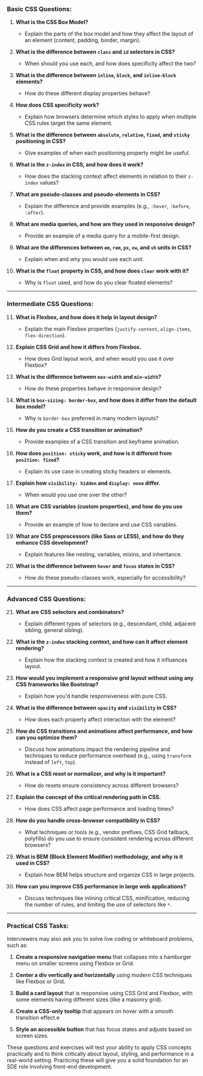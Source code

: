 ### **Basic CSS Questions**:

1. **What is the CSS Box Model?**

   - Explain the parts of the box model and how they affect the layout of an element (content, padding, border, margin).

2. **What is the difference between `class` and `id` selectors in CSS?**

   - When should you use each, and how does specificity affect the two?

3. **What is the difference between `inline`, `block`, and `inline-block` elements?**

   - How do these different display properties behave?

4. **How does CSS specificity work?**

   - Explain how browsers determine which styles to apply when multiple CSS rules target the same element.

5. **What is the difference between `absolute`, `relative`, `fixed`, and `sticky` positioning in CSS?**

   - Give examples of when each positioning property might be useful.

6. **What is the `z-index` in CSS, and how does it work?**

   - How does the stacking context affect elements in relation to their `z-index` values?

7. **What are pseudo-classes and pseudo-elements in CSS?**

   - Explain the difference and provide examples (e.g., `:hover`, `:before`, `:after`).

8. **What are media queries, and how are they used in responsive design?**

   - Provide an example of a media query for a mobile-first design.

9. **What are the differences between `em`, `rem`, `px`, `vw`, and `vh` units in CSS?**

   - Explain when and why you would use each unit.

10. **What is the `float` property in CSS, and how does `clear` work with it?**
    - Why is `float` used, and how do you clear floated elements?

---

### **Intermediate CSS Questions**:

11. **What is Flexbox, and how does it help in layout design?**

    - Explain the main Flexbox properties (`justify-content`, `align-items`, `flex-direction`).

12. **Explain CSS Grid and how it differs from Flexbox.**

    - How does Grid layout work, and when would you use it over Flexbox?

13. **What is the difference between `max-width` and `min-width`?**

    - How do these properties behave in responsive design?

14. **What is `box-sizing: border-box`, and how does it differ from the default box model?**

    - Why is `border-box` preferred in many modern layouts?

15. **How do you create a CSS transition or animation?**

    - Provide examples of a CSS transition and keyframe animation.

16. **How does `position: sticky` work, and how is it different from `position: fixed`?**

    - Explain its use case in creating sticky headers or elements.

17. **Explain how `visibility: hidden` and `display: none` differ.**

    - When would you use one over the other?

18. **What are CSS variables (custom properties), and how do you use them?**

    - Provide an example of how to declare and use CSS variables.

19. **What are CSS preprocessors (like Sass or LESS), and how do they enhance CSS development?**

    - Explain features like nesting, variables, mixins, and inheritance.

20. **What is the difference between `hover` and `focus` states in CSS?**
    - How do these pseudo-classes work, especially for accessibility?

---

### **Advanced CSS Questions**:

21. **What are CSS selectors and combinators?**

    - Explain different types of selectors (e.g., descendant, child, adjacent sibling, general sibling).

22. **What is the `z-index` stacking context, and how can it affect element rendering?**

    - Explain how the stacking context is created and how it influences layout.

23. **How would you implement a responsive grid layout without using any CSS frameworks like Bootstrap?**

    - Explain how you'd handle responsiveness with pure CSS.

24. **What is the difference between `opacity` and `visibility` in CSS?**

    - How does each property affect interaction with the element?

25. **How do CSS transitions and animations affect performance, and how can you optimize them?**

    - Discuss how animations impact the rendering pipeline and techniques to reduce performance overhead (e.g., using `transform` instead of `left`, `top`).

26. **What is a CSS reset or normalizer, and why is it important?**

    - How do resets ensure consistency across different browsers?

27. **Explain the concept of the critical rendering path in CSS.**

    - How does CSS affect page performance and loading times?

28. **How do you handle cross-browser compatibility in CSS?**

    - What techniques or tools (e.g., vendor prefixes, CSS Grid fallback, polyfills) do you use to ensure consistent rendering across different browsers?

29. **What is BEM (Block Element Modifier) methodology, and why is it used in CSS?**

    - Explain how BEM helps structure and organize CSS in large projects.

30. **How can you improve CSS performance in large web applications?**
    - Discuss techniques like inlining critical CSS, minification, reducing the number of rules, and limiting the use of selectors like `*`.

---

### **Practical CSS Tasks**:

Interviewers may also ask you to solve live coding or whiteboard problems, such as:

1. **Create a responsive navigation menu** that collapses into a hamburger menu on smaller screens using Flexbox or Grid.
2. **Center a div vertically and horizontally** using modern CSS techniques like Flexbox or Grid.

3. **Build a card layout** that is responsive using CSS Grid and Flexbox, with some elements having different sizes (like a masonry grid).

4. **Create a CSS-only tooltip** that appears on hover with a smooth transition effect.e

5. **Style an accessible button** that has focus states and adjusts based on screen sizes.

These questions and exercises will test your ability to apply CSS concepts practically and to think critically about layout, styling, and performance in a real-world setting. Practicing these will give you a solid foundation for an SDE role involving front-end development.
